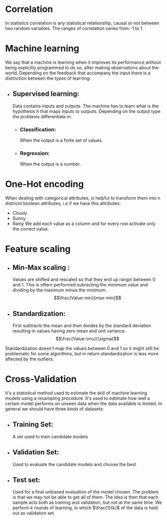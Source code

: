 # Correlation

In statistics correlation is any statistical relationship, causal or not between two random variables.
The ranges of correlation varies from -1 to 1.

# Machine learning
We say that a machine is learning when it improves its performance,without being explicitly programmed to do so, after making observations about the world.
Depending on the feedback that accompany the input there is a distinction between the types of learning:
- ## Supervised learning:
    Data contains inputs and outputs. The machine has to learn what is the hypothesis $h$ that maps inputs to outputs. Depending on the output type the problems differentiate in:
    - ### Classification: 
        When the output is a finite set of values.
    - ### Regression:
        When the output is a number.

# One-Hot encoding
When dealing with categorical attributes, is helpful to transform them into n districnt boolean attributes, i.e if we have this attributes:
- Cloudy
- Sunny 
- Rainy 
We add each value as a column and for every row activate only the correct value.

# Feature scaling

- ## Min-Max scaling :
    Values are shifted and rescaled so that they end up rangin between 0 and 1. This is oftern performed subracting the minimum value and dividing by the maximum minus the minimum.
    $$\frac{Value-min}{max-min}$$

- ## Standardization:
    First subtracts the mean and then divides by the standard deviation resulting in values having zero mean and unit variance.
    $$\frac{Value-\mu}{\sigma}$$

Standardization doesn't map the values between 0 and 1 so it might still be problematic for some algorithms, but in return standardization is less more aftected by the outliers. 

# Cross-Validation
It's a statistical method used to estimate the skill of machine learning models using a resampling procedure.
It's used to estimate how well a certain model performs on unseen data when the data available is limited.
In general we should have three kinds of datasets:
- ## Training Set: 
    A set used to train candidate models
- ## Validation Set:
    Used to evaluate the candidate models and choose the best
- ## Test set:
    Used for a final unbiased evaluation of the model chosen.
The problem is that we may not be able to get all of them.
The idea is then that each sample acts both as training and validation, but not at the same time.
We perform $k$ rounds of learning, in which $\frac{1}{k}$ of the data is held out as validation set.